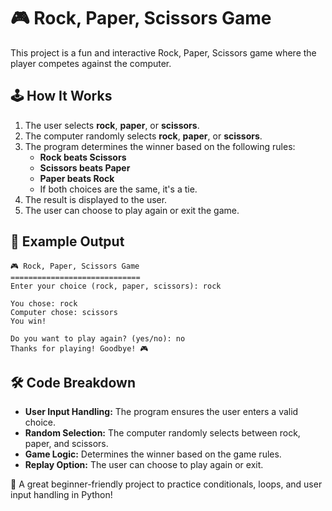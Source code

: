 # 🎮 Rock, Paper, Scissors Game

This project is a fun and interactive Rock, Paper, Scissors game where the player competes against the computer.

## 🕹️ How It Works

1. The user selects **rock**, **paper**, or **scissors**.
2. The computer randomly selects **rock**, **paper**, or **scissors**.
3. The program determines the winner based on the following rules:
   - **Rock beats Scissors**
   - **Scissors beats Paper**
   - **Paper beats Rock**
   - If both choices are the same, it's a tie.
4. The result is displayed to the user.
5. The user can choose to play again or exit the game.

## 📌 Example Output

```
🎮 Rock, Paper, Scissors Game
=============================
Enter your choice (rock, paper, scissors): rock

You chose: rock
Computer chose: scissors
You win!

Do you want to play again? (yes/no): no
Thanks for playing! Goodbye! 🎮
```

## 🛠️ Code Breakdown

- **User Input Handling:** The program ensures the user enters a valid choice.
- **Random Selection:** The computer randomly selects between rock, paper, and scissors.
- **Game Logic:** Determines the winner based on the game rules.
- **Replay Option:** The user can choose to play again or exit.

🎉 A great beginner-friendly project to practice conditionals, loops, and user input handling in Python!

